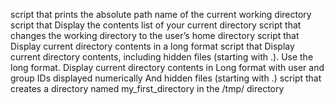 script that prints the absolute path name of the current working directory
script that Display the contents list of your current directory
script that changes the working directory to the user’s home directory
script that Display current directory contents in a long format
script that Display current directory contents, including hidden files (starting with .). Use the long format.
Display current directory contents in Long format with user and group IDs displayed numerically And hidden files (starting with .)
 script that creates a directory named my_first_directory in the /tmp/ directory
